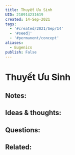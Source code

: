 ```yaml
---
title: Thuyết Ưu Sinh
UID: 210914231619
created: 14-Sep-2021
tags:
  - '#created/2021/Sep/14'
  - '#seed🥜'
  - '#permanent/concept'
aliases:
  - Eugenics
publish: False
---
```

# Thuyết Ưu Sinh

## Notes:


## Ideas & thoughts:

## Questions:

## Related:
